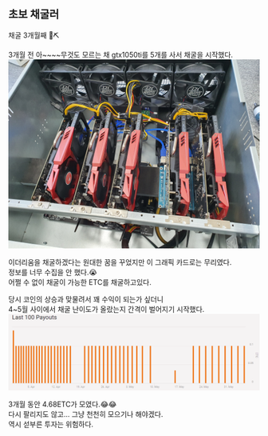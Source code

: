 ## 초보 채굴러  

채굴 3개월째 💎⛏

3개월 전 아~~~~무것도 모르는 채 gtx1050ti를 5개를 사서 채굴을 시작했다.  
![](./images/5ways.jpg)

이더리움을 채굴하겠다는 원대한 꿈을 꾸었지만 이 그래픽 카드로는 무리였다.  
정보를 너무 수집을 안 했다.😭  
어쩔 수 없이 채굴이 가능한 ETC를 채굴하고있다.

당시 코인의 상승과 맞물려서 꽤 수익이 되는가 싶더니  
4~5월 사이에서 채굴 난이도가 올랐는지 간격이 벌어지기 시작했다.  
![](./images/payout.png)

3개월 동안 4.68ETC가 모였다.😂😂  
다시 팔리지도 않고... 그냥 천천히 모으기나 해야겠다.  
역시 섣부른 투자는 위험하다.